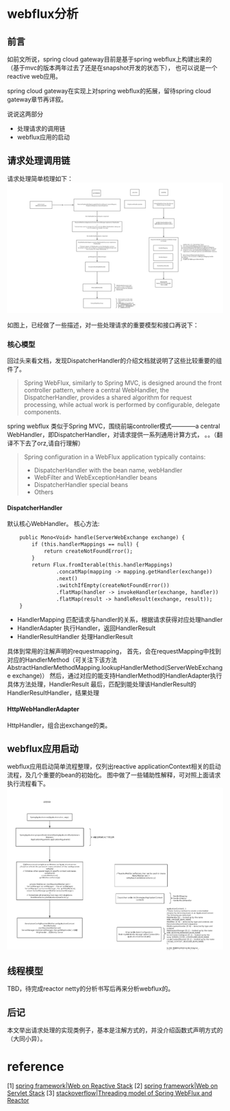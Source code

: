 # webflux分析

## 前言

如前文所说，spring cloud gateway目前是基于spring webflux上构建出来的（基于mvc的版本两年过去了还是在snapshot开发的状态下），
也可以说是一个reactive web应用。

spring cloud gateway在实现上对spring webflux的拓展，留待spring cloud gateway章节再详叙。

说说这两部分
* 处理请求的调用链
* webflux应用的启动


## 请求处理调用链

请求处理简单梳理如下：
![webflux请求执行.png](webflux请求执行.png)

如图上，已经做了一些描述，对一些处理请求的重要模型和接口再说下：

### 核心模型

回过头来看文档，发现DispatcherHandler的介绍文档就说明了这些比较重要的组件了。

> Spring WebFlux, similarly to Spring MVC, is designed around the front controller pattern, where a central WebHandler, the DispatcherHandler, provides a shared algorithm for request processing, while actual work is performed by configurable, delegate components. 

spring webflux 类似于Spring MVC，围绕前端controller模式————a central WebHandler，即DispatcherHandler，对请求提供一系列通用计算方式， 。。（翻译不下去了orz,请自行理解）

> Spring configuration in a WebFlux application typically contains:
> * DispatcherHandler with the bean name, webHandler
> * WebFilter and WebExceptionHandler beans 
> * DispatcherHandler special beans
> * Others

#### DispatcherHandler

默认核心WebHandler。
核心方法:
~~~
	public Mono<Void> handle(ServerWebExchange exchange) {
		if (this.handlerMappings == null) {
			return createNotFoundError();
		}
		return Flux.fromIterable(this.handlerMappings)
				.concatMap(mapping -> mapping.getHandler(exchange))
				.next()
				.switchIfEmpty(createNotFoundError())
				.flatMap(handler -> invokeHandler(exchange, handler))
				.flatMap(result -> handleResult(exchange, result));
	}
~~~

* HandlerMapping 匹配请求与handler的关系，根据请求获得对应处理handler
* HandlerAdapter 执行Handler，返回HandlerResult
* HandlerResultHandler 处理HandlerResult

具体到常用的注解声明的requestmapping，
首先，会在requestMapping中找到对应的HandlerMethod（可关注下该方法AbstractHandlerMethodMapping.lookupHandlerMethod(ServerWebExchange exchange)）
然后，通过对应的能支持HandlerMethod的HandlerAdapter执行具体方法处理，HandlerResult
最后，匹配到能处理该HandlerResult的HandlerResultHandler，结果处理

#### HttpWebHandlerAdapter

HttpHandler，组合出exchange的类。


## webflux应用启动

webflux应用启动简单流程整理，仅列出reactive applicationContext相关的启动流程，及几个重要的bean的初始化。
图中做了一些辅助性解释，可对照上面请求执行流程看下。
![webflux应用启动.png](webflux应用启动.png)

## 线程模型

TBD，待完成reactor netty的分析书写后再来分析webflux的。

## 后记

本文举出请求处理的实现类例子，基本是注解方式的，并没介绍函数式声明方式的（大同小异）。

# reference

[1] [spring framework|Web on Reactive Stack](https://docs.spring.io/spring/docs/current/spring-framework-reference/web-reactive.html#webflux)
[2] [spring framework|Web on Servlet Stack](https://docs.spring.io/spring/docs/current/spring-framework-reference/web.html#mvc)
[3] [stackoverflow|Threading model of Spring WebFlux and Reactor](https://stackoverflow.com/questions/45019486/threading-model-of-spring-webflux-and-reactor)

